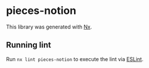 # pieces-notion

This library was generated with [Nx](https://nx.dev).

## Running lint

Run `nx lint pieces-notion` to execute the lint via [ESLint](https://eslint.org/).
